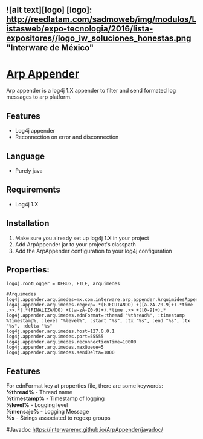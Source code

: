 ![alt text][logo]
[logo]: http://reedlatam.com/sadmoweb/img/modulos/Listasweb/expo-tecnologia/2016/lista-expositores//logo_iw_soluciones_honestas.png "Interware de México"
-----
# [Arp Appender](http://www.interware.com.mx)   

Arp appender is a log4j 1.X appender to filter and send formated log messages to arp platform.

## Features
* Log4j appender
* Reconnection on error and disconnection

## Language
 * Purely java

## Requirements
 * Log4j 1.X

## Installation
1. Make sure you already set up log4j 1.X in your project
2. Add ArpAppender jar to your project's classpath
3. Add the ArpAppender configuration to your log4j configuration

## Properties:
```
log4j.rootLogger = DEBUG, FILE, arquimedes

#Arquimedes
log4j.appender.arquimedes=mx.com.interware.arp.appender.ArquimidesAppender
log4j.appender.arquimedes.regexp=.*(EJECUTANDO) +([a-zA-Z0-9]+).*time .>>.*|.*(FINALIZANDO) +([a-zA-Z0-9]+).*time .>> +([0-9]+).*
log4j.appender.arquimedes.ednFormat=:thread "%thread%", :timestamp %timestamp%, :level "%level%", :start "%s", :tx "%s", :end "%s", :tx "%s", :delta "%s"
log4j.appender.arquimedes.host=127.0.0.1
log4j.appender.arquimedes.port=55555
log4j.appender.arquimedes.reconnectionTime=10000
log4j.appender.arquimedes.maxQueue=5
log4j.appender.arquimedes.sendDelta=1000
```

## Features
For ednFormat key at properties file, there are some keywords:  
**%thread%** - Thread name  
**%timestamp%** - Timestamp of logging  
**%level%** - Logging level  
**%mensaje%** - Logging Message  
**%s** - Strings associated to regexp groups  


#Javadoc
https://interwaremx.github.io/ArpAppender/javadoc/

